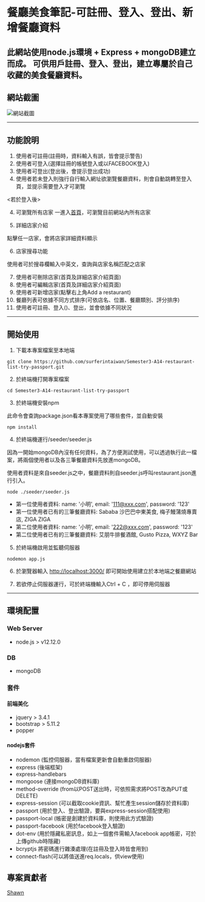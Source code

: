 # 餐廳美食筆記-可註冊、登入、登出、新增餐廳資料
此網站使用node.js環境 + Express + mongoDB建立而成。
可供用戶註冊、登入、登出，建立專屬於自己收藏的美食餐廳資料。
--
## 網站截圖
![網站截圖](https://raw.githubusercontent.com/surferintaiwan/Semester3-A14-restaurant-list-try-passport/master/login%20page.png)

---

## 功能說明
1. 使用者可註冊(註冊時，資料輸入有誤，皆會提示警告)
2. 使用者可登入(選擇註冊的帳號登入或以FACEBOOK登入)
3. 使用者可登出(登出後，會提示登出成功)
4. 使用者若未登入則強行自行輸入網址欲瀏覽餐廳資料，則會自動跳轉至登入頁，並提示需要登入才可瀏覽

<若於登入後>

4. 可瀏覽所有店家
一進入[首頁](http://localhost:3000/)，可瀏覽目前網站內所有店家

5. 詳細店家介紹

點擊任一店家，會將店家詳細資料顯示

6. 店家搜尋功能

使用者可於搜尋欄輸入中英文，查詢與店家名稱匹配之店家

7. 使用者可刪除店家(首頁及詳細店家介紹頁面)
8.  使用者可編輯店家(首頁及詳細店家介紹頁面)
9. 使用者可新增店家(點擊右上角Add a restaurant)
10. 餐廳列表可依據不同方式排序(可依店名、位置、餐廳類別、評分排序)
11. 使用者可註冊、登入()、登出，並會依據不同狀況

---

## 開始使用
1. 下載本專案檔案至本地端
```
git clone https://github.com/surferintaiwan/Semester3-A14-restaurant-list-try-passport.git
```
2. 於終端機打開專案檔案
```
cd Semester3-A14-restaurant-list-try-passport
```
3. 於終端機安裝npm

此命令會查詢package.json看本專案使用了哪些套件，並自動安裝
```
npm install
```
4. 於終端機運行/seeder/seeder.js

因為一開始mongoDB內沒有任何資料，為了方便測試使用，可以透過執行此一檔案，將兩個使用者以及各三筆餐廳資料先放進mongoDB。

使用者資料是來自seeder.js之中，餐廳資料則自seeder.js呼叫restaurant.json進行引入。
```
node ./seeder/seeder.js
```
* 第一位使用者資料:
name: '小明',
email: '111@xxx.com',
password: '123'
* 第一位使用者已有的三筆餐廳資料:
Sababa 沙巴巴中東美食, 
梅子鰻蒲燒專賣店,
ZIGA ZIGA
* 第二位使用者資料:
name: '小明',
email: '222@xxx.com',
password: '123'
* 第二位使用者已有的三筆餐廳資料:
艾朋牛排餐酒館, 
Gusto Pizza,
WXYZ Bar

5. 於終端機啟用並監聽伺服器
```
nodemon app.js
```
6. 於瀏覽器輸入 [http://localhost:3000/](http://localhost:3000/) 即可開始使用建立於本地端之餐廳網站

7. 若欲停止伺服器運行，可於終端機輸入Ctrl + C ，即可停用伺服器

---

## 環境配置
### Web Server
* node.js > v12.12.0
### DB
* mongoDB

### 套件
#### 前端美化
* jquery > 3.4.1
* bootstrap > 5.11.2
* popper
#### nodejs套件
* nodemon (監控伺服器，當有檔案更新會自動重啟伺服器)
* express (後端框架)
* express-handlebars
* mongoose (連接mongoDB資料庫)
* method-override (from以POST送出時，可依照需求將POST改為PUT或DELETE)
* express-session (可以截取cookie資訊、幫忙產生session儲存於資料庫)
* passport (用於登入、登出驗證，要與express-session搭配使用)
* passport-local (帳密是創建於資料庫，則使用此方式驗證)
* passport-facebook (用於facebook登入驗證)
* dot-env (用於隱藏私密訊息，如上一個套件需輸入facebook app帳密，可於上傳github時隱藏)
* bcryptjs 將密碼進行雜湊處理(在註冊及登入時皆會用到)
* connect-flash(可以將值送進req.locals，供view使用)

## 專案貢獻者
[Shawn](https://github.com/surferintaiwan)


